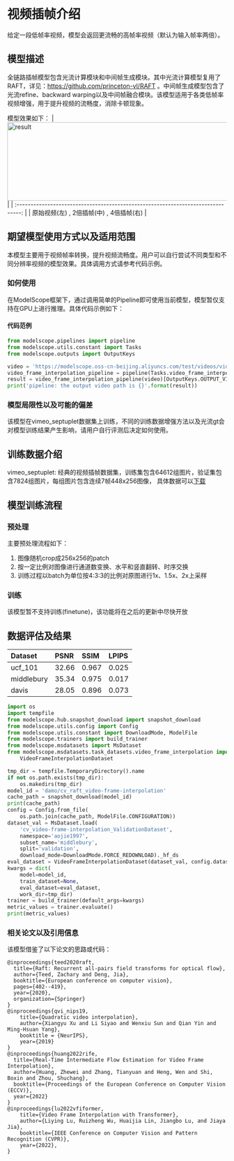 # 视频插帧介绍
给定一段低帧率视频，模型会返回更流畅的高帧率视频（默认为输入帧率两倍）。

## 模型描述

全链路插帧模型包含光流计算模块和中间帧生成模块。其中光流计算模型复用了RAFT，详见：https://github.com/princeton-vl/RAFT 。中间帧生成模型包含了光流refine、backward warping以及中间帧融合模块。该模型适用于各类低帧率视频增强，用于提升视频的流畅度，消除卡顿现象。

模型效果如下：
| <img src="./data/out.gif"  height=180 width=960 alt="result">|
| :-------------------------------------------------------------------------------: |
|           原始视频(左) , 2倍插帧(中) , 4倍插帧(右)                  |

## 期望模型使用方式以及适用范围
本模型主要用于视频帧率转换，提升视频流畅度。用户可以自行尝试不同类型和不同分辨率视频的模型效果。具体调用方式请参考代码示例。 

### 如何使用
在ModelScope框架下，通过调用简单的Pipeline即可使用当前模型，模型暂仅支持在GPU上进行推理。具体代码示例如下：

#### 代码范例
```python
from modelscope.pipelines import pipeline
from modelscope.utils.constant import Tasks
from modelscope.outputs import OutputKeys

video = 'https://modelscope.oss-cn-beijing.aliyuncs.com/test/videos/video_frame_interpolation_test.mp4'
video_frame_interpolation_pipeline = pipeline(Tasks.video_frame_interpolation, 'damo/cv_raft_video-frame-interpolation')
result = video_frame_interpolation_pipeline(video)[OutputKeys.OUTPUT_VIDEO]
print('pipeline: the output video path is {}'.format(result))
```

### 模型局限性以及可能的偏差
该模型在vimeo_septuplet数据集上训练，不同的训练数据增强方法以及光流gt会对模型训练结果产生影响，请用户自行评测后决定如何使用。 

## 训练数据介绍
vimeo_septuplet: 经典的视频插帧数据集，训练集包含64612组图片，验证集包含7824组图片，每组图片包含连续7帧448x256图像， 具体数据可以[下载](http://toflow.csail.mit.edu/index.html#triplet)

## 模型训练流程
### 预处理
主要预处理流程如下： 
1. 图像随机crop成256x256的patch
2. 按一定比例对图像进行通道数变换、水平和竖直翻转、时序交换
3. 训练过程以batch为单位按4:3:3的比例对原图进行1x、1.5x、2x上采样
### 训练
该模型暂不支持训练(finetune)，该功能将在之后的更新中尽快开放

## 数据评估及结果
| Dataset | PSNR | SSIM | LPIPS |
|:---- |:----    |:---- |:----|		
|ucf_101|32.66|0.967|0.025|
|middlebury|35.34|0.975|0.017|
|davis|28.05|0.896|0.073|

```python
import os
import tempfile
from modelscope.hub.snapshot_download import snapshot_download
from modelscope.utils.config import Config
from modelscope.utils.constant import DownloadMode, ModelFile
from modelscope.trainers import build_trainer
from modelscope.msdatasets import MsDataset
from modelscope.msdatasets.task_datasets.video_frame_interpolation import \
    VideoFrameInterpolationDataset

tmp_dir = tempfile.TemporaryDirectory().name
if not os.path.exists(tmp_dir):
    os.makedirs(tmp_dir)
model_id = 'damo/cv_raft_video-frame-interpolation'
cache_path = snapshot_download(model_id)
print(cache_path)
config = Config.from_file(
    os.path.join(cache_path, ModelFile.CONFIGURATION))
dataset_val = MsDataset.load(
    'cv_video-frame-interpolation_ValidationDataset',
    namespace='aojie1997',
    subset_name='middlebury',
    split='validation',
    download_mode=DownloadMode.FORCE_REDOWNLOAD)._hf_ds
eval_dataset = VideoFrameInterpolationDataset(dataset_val, config.dataset)
kwargs = dict(
    model=model_id,
    train_dataset=None,
    eval_dataset=eval_dataset,
    work_dir=tmp_dir)
trainer = build_trainer(default_args=kwargs)
metric_values = trainer.evaluate()
print(metric_values)
```

### 相关论文以及引用信息
该模型借鉴了以下论文的思路或代码：
```
@inproceedings{teed2020raft,
  title={Raft: Recurrent all-pairs field transforms for optical flow},
  author={Teed, Zachary and Deng, Jia},
  booktitle={European conference on computer vision},
  pages={402--419},
  year={2020},
  organization={Springer}
}
@inproceedings{qvi_nips19,
	title={Quadratic video interpolation},
	author={Xiangyu Xu and Li Siyao and Wenxiu Sun and Qian Yin and Ming-Hsuan Yang},
	booktitle = {NeurIPS},
	year={2019}
}
@inproceedings{huang2022rife,
  title={Real-Time Intermediate Flow Estimation for Video Frame Interpolation},
  author={Huang, Zhewei and Zhang, Tianyuan and Heng, Wen and Shi, Boxin and Zhou, Shuchang},
  booktitle={Proceedings of the European Conference on Computer Vision (ECCV)},
  year={2022}
}
@inproceedings{lu2022vfiformer,
    title={Video Frame Interpolation with Transformer},
    author={Liying Lu, Ruizheng Wu, Huaijia Lin, Jiangbo Lu, and Jiaya Jia},
    booktitle={IEEE Conference on Computer Vision and Pattern Recognition (CVPR)},
    year={2022},
}
```